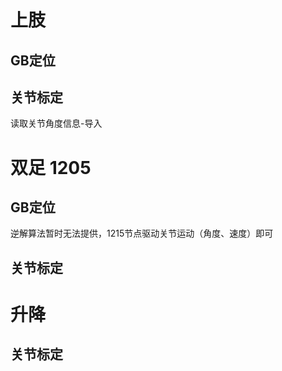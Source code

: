 # 上肢
## GB定位
## 关节标定
读取关节角度信息-导入

# 双足 1205
## GB定位
逆解算法暂时无法提供，1215节点驱动关节运动（角度、速度）即可
## 关节标定
# 升降
## 关节标定
